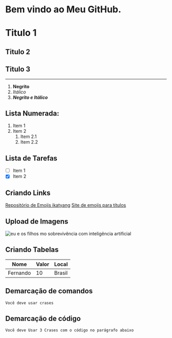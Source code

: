 # Bem vindo ao Meu GitHub.

# Titulo 1
## Titulo 2
## Titulo 3
---
1. **Negrito**
1. _Itálico_
1. __*Negrito e Itálico*__

## Lista Numerada:
1. Item 1
2. Item 2
   1. Item 2.1
   2. Item 2.2
## Lista de Tarefas

- [ ] Item 1
- [x] Item 2 

## Criando Links
[Repositório de Emojis ikatyang](https://github.com/ikatyang/emoji-cheat-sheet)
[Site de emojis para títulos](https://emojipedia.org)

## Upload de Imagens
![eu e os filhos mo sobrevivência com inteligência artificial](https://github.com/FernandoDultra/Welcome/assets/101875551/30c032bf-6d8f-4937-9420-2d8ba133b023)


## Criando Tabelas

Nome | Valor | Local
---|---|---
Fernando | 10 | Brasil

## Demarcação de comandos

`Você deve usar crases`

## Demarcação de código

```
Você deve Usar 3 Crases com o código no parágrafo abaixo
```

